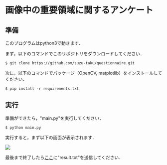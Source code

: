 # 画像中の重要領域に関するアンケート

## 準備

このプログラムはpython3で動きます．

まず，以下のコマンドでこのリポジトリをダウンロードしてください．

```$ git clone https://github.com/suzu-taku/questionnaire.git```

次に，以下のコマンドでパッケージ（OpenCV, matplotlib）をインストールしてください．

```$ pip install -r requirements.txt```

## 実行

準備ができたら，"main.py"を実行してください．

```$ python main.py```

実行すると，まず以下の画面が表示されます．

![](suzu-taku/questionnaire/demo/demo_image_1)


最後まで終了したら[ここ](https://www.dropbox.com/request/dqUKYzZdGBerNj2a7zgu)に"result.txt"を送信してください．
